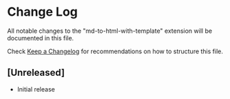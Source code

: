 # Change Log

All notable changes to the "md-to-html-with-template" extension will be documented in this file.

Check [Keep a Changelog](http://keepachangelog.com/) for recommendations on how to structure this file.

## [Unreleased]

- Initial release